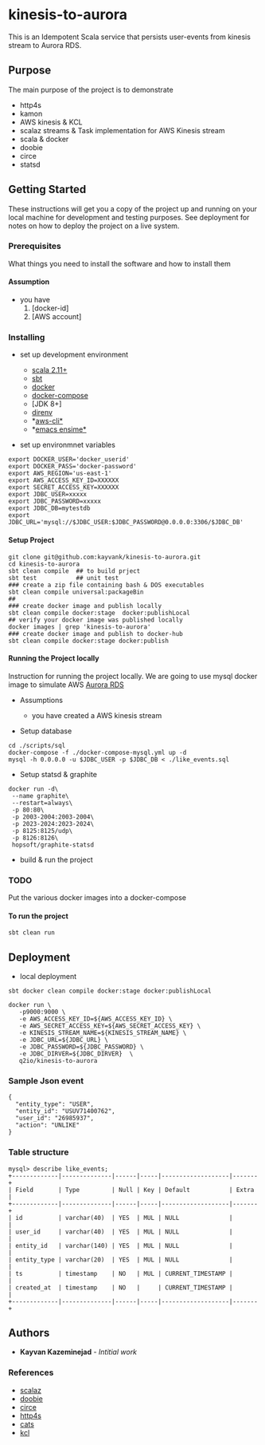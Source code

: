 kinesis-to-aurora
====
This is an Idempotent Scala service that persists user-events from kinesis stream to Aurora RDS.

## Purpose
The main purpose of the project is to demonstrate 
- http4s
- kamon
- AWS kinesis & KCL
- scalaz streams & Task implementation for AWS Kinesis stream
- scala & docker
- doobie  
- circe
- statsd 

## Getting Started
These instructions will get you a copy of the project up and running on your local machine for development and testing purposes. See deployment for notes on how to deploy the project on a live system.

### Prerequisites
What things you need to install the software and how to install them

#### Assumption
  * you have  
    1. [docker-id]
    2. [AWS account]

### Installing
- set up development environment 
  * [scala 2.11+](https://www.scala-lang.org/download/)
  * [sbt](http://www.scala-sbt.org/download.html)
  * [docker](https://docs.docker.com/)
  * [docker-compose](https://docs.docker.com/compose/)
  * [JDK 8+]
  * [direnv](https://direnv.net/)
  * *[aws-cli*]()
  * *[emacs ensime*](http://ensime.github.io//editors/emacs/)

- set up environmnet variables
```
export DOCKER_USER='docker_userid'
export DOCKER_PASS='docker-password'
export AWS_REGION='us-east-1'
export AWS_ACCESS_KEY_ID=XXXXXX
export SECRET_ACCESS_KEY=XXXXXX
export JDBC_USER=xxxxx
export JDBC_PASSWORD=xxxxx
export JDBC_DB=mytestdb
export JDBC_URL='mysql://$JDBC_USER:$JDBC_PASSWORD@0.0.0.0:3306/$JDBC_DB'

```

#### Setup Project
```
git clone git@github.com:kayvank/kinesis-to-aurora.git
cd kinesis-to-aurora
sbt clean compile  ## to build prject
sbt test           ## unit test
### create a zip file containing bash & DOS executables 
sbt clean compile universal:packageBin
##
### create docker image and publish locally
sbt clean compile docker:stage  docker:publishLocal
## verify your docker image was published locally
docker images | grep 'kinesis-to-aurora'
### create docker image and publish to docker-hub
sbt clean compile docker:stage docker:publish
```

####  Running the Project locally
Instruction for running the project locally.
We are going to use mysql docker image to simulate AWS [Aurora RDS](http://docs.aws.amazon.com/AmazonRDS/latest/UserGuide/Welcome.html)
- Assumptions
  * you have created a AWS kinesis stream

- Setup database
```
cd ./scripts/sql
docker-compose -f ./docker-compose-mysql.yml up -d
mysql -h 0.0.0.0 -u $JDBC_USER -p $JDBC_DB < ./like_events.sql
```

- Setup statsd & graphite

```
docker run -d\
 --name graphite\
 --restart=always\
 -p 80:80\
 -p 2003-2004:2003-2004\
 -p 2023-2024:2023-2024\
 -p 8125:8125/udp\
 -p 8126:8126\
 hopsoft/graphite-statsd
 ```

- build & run the project
### TODO
Put the various docker images into a docker-compose

#### To run the project
```
sbt clean run 
```

## Deployment
- local deployment
```
sbt docker clean compile docker:stage docker:publishLocal

docker run \ 
   -p9000:9000 \
   -e AWS_ACCESS_KEY_ID=${AWS_ACCESS_KEY_ID} \
   -e AWS_SECRET_ACCESS_KEY=${AWS_SECRET_ACCESS_KEY} \
   -e KINESIS_STREAM_NAME=${KINESIS_STREAM_NAME} \
   -e JDBC_URL=${JDBC_URL} \
   -e JDBC_PASSWORD=${JDBC_PASSWORD} \
   -e JDBC_DIRVER=${JDBC_DIRVER}  \
   q2io/kinesis-to-aurora
```

### Sample Json event
```
{
  "entity_type": "USER",
  "entity_id": "USUV71400762",
  "user_id": "26985937",
  "action": "UNLIKE"
}
```


### Table structure
```
mysql> describe like_events;
+-------------|--------------|------|-----|-------------------|-------+
| Field       | Type         | Null | Key | Default           | Extra |
+-------------|--------------|------|-----|-------------------|-------+
| id          | varchar(40)  | YES  | MUL | NULL              |       |
| user_id     | varchar(40)  | YES  | MUL | NULL              |       |
| entity_id   | varchar(140) | YES  | MUL | NULL              |       |
| entity_type | varchar(20)  | YES  | MUL | NULL              |       |
| ts          | timestamp    | NO   | MUL | CURRENT_TIMESTAMP |       |
| created_at  | timestamp    | NO   |     | CURRENT_TIMESTAMP |       |
+-------------|--------------|------|-----|-------------------|-------+
```


## Authors
* **Kayvan Kazeminejad** - *Intitial work*

### References
- [scalaz](https://github.com/scalaz)
- [doobie](https://github.com/tpolecat/doobie)
- [circe](https://github.com/circe)
- [http4s](https://github.com/http4s/http4s)
- [cats](http://typelevel.org/cats/)
- [kcl](http://docs.aws.amazon.com/streams/latest/dev/developing-consumers-with-kcl.html)

